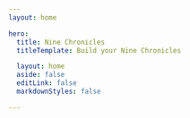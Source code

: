 ```yaml
---
layout: home

hero:
  title: Nine Chronicles
  titleTemplate: Build your Nine Chronicles

  layout: home
  aside: false
  editLink: false
  markdownStyles: false

---
```


<script setup>
import Hero from '../.vitepress/theme/en/Hero.vue'
import WhatIsNineChronicles from '../.vitepress/theme/en/WhatIsNineChronicles.vue'
import ModdingFriendly from '../.vitepress/theme/en/ModdingFriendly.vue'
import OurVision from '../.vitepress/theme/en/OurVision.vue'
import JoinCommunity from '../.vitepress/theme/en/JoinCommunity.vue'
</script>

<div class="VPHome">
  <Hero/>
  <WhatIsNineChronicles/>
  <OurVision/>
  <ModdingFriendly/>
  <JoinCommunity/>
</div>
